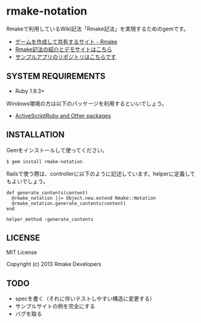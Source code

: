 rmake-notation
==============

Rmakeで利用しているWiki記法「Rmake記法」を実現するためのgemです。

- [ゲームを作成して共有するサイト - Rmake](http://rmake.jp/)
- [Rmake記法の紹介とデモサイトはこちら](http://rmake-notation.herokuapp.com/)
- [サンプルアプリのリポジトリはこちらです](https://github.com/akasata/rmake-notation-samples)

## SYSTEM REQUIREMENTS

- Ruby 1.9.3+

Windows環境の方は以下のパッケージを利用するといいでしょう。

- [ActiveScriptRuby and Other packages](http://www.artonx.org/data/asr/)

## INSTALLATION

Gemをインストールして使ってください。

    $ gem install rmake-notation

Railsで使う際は、controllerに以下のように記述しています。helperに定義してもよいでしょう。

    def generate_contents(content)
      @rmake_notation ||= Object.new.extend Rmake::Notation
      @rmake_notation.generate_contents(content)
    end
    
    helper_method :generate_contents

## LICENSE

MIT License

Copyright (c) 2013 Rmake Developers

## TODO

- specを書く（それに伴いテストしやすい構造に変更する）
- サンプルサイトの例を完全にする
- バグを取る

